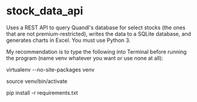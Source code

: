 # stock_data_api

Uses a REST API to query Quandl's database for select stocks (the ones that are not premium-restricted), writes the data to a SQLite database, and generates charts in Excel. You must use Python 3.


My recommendation is to type the following into Terminal before running the program (name venv whatever you want or use none at all):

virtualenv --no-site-packages venv

source venv/bin/activate

pip install -r requirements.txt
